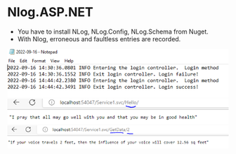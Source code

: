 # Nlog.ASP.NET

  - You have to install NLog, NLog.Config, NLog.Schema from Nuget.
  - With Nlog, erroneous and faultless entries are recorded.

![This is an image](https://github.com/ozcanguler/Nlog.ASP.NET/blob/master/WebApplication1/pic/ss.PNG)
![This is an image](https://github.com/ozcanguler/Nlog.ASP.NET/blob/wcf/WebApplication1/pic/ss1.PNG)
![This is an image](https://github.com/ozcanguler/Nlog.ASP.NET/blob/wcf/WebApplication1/pic/ss2.PNG)
